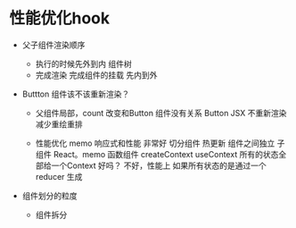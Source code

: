 # 性能优化hook

- 父子组件渲染顺序
    - 执行的时候先外到内  组件树
    - 完成渲染 完成组件的挂载  先内到外
- Buttton 组件该不该重新渲染？
    - 父组件局部，count 改变和Button 组件没有关系
          Button  JSX  不重新渲染  减少重绘重排

    - 性能优化 memo
        响应式和性能 非常好
        切分组件  热更新
        组件之间独立
        子组件  React。memo  函数组件
        createContext useContext 所有的状态全部给一个Context 好吗？
        不好，性能上 如果所有状态的是通过一个reducer 生成

- 组件划分的粒度
    - 组件拆分
